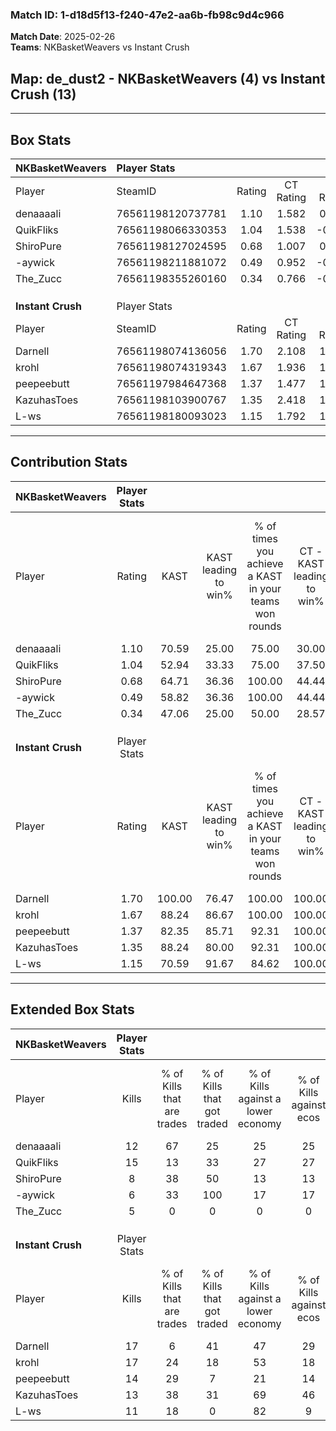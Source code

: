 ### Match ID: 1-d18d5f13-f240-47e2-aa6b-fb98c9d4c966  
**Match Date**: 2025-02-26  
**Teams**: NKBasketWeavers vs Instant Crush  

## **Map**: de_dust2 - NKBasketWeavers (4) vs Instant Crush (13)  
---  

## Box Stats  

| **NKBasketWeavers** | Player Stats      |        |           |          |        |       |       |         |        |      |     |
| :- | :- | :-: | :-: | :-: | :-: | :-: | :-: | :-: | :-: | :-: | :-: |
| Player              | SteamID           | Rating | CT Rating | T Rating |  KAST  |  ADR  | Kills | Assists | Deaths | K/D  | HS% |
| denaaaali           | 76561198120737781 |  1.10  |   1.582   |  0.535   | 70.59  | 91.4  |  12   |    4    |   13   | 0.92 | 58  |
| QuikFliks           | 76561198066330353 |  1.04  |   1.538   |  -0.038  | 52.94  | 91.0  |  15   |    2    |   15   | 1.00 | 66  |
| ShiroPure           | 76561198127024595 |  0.68  |   1.007   |  0.316   | 64.71  | 58.6  |   8   |    3    |   15   | 0.53 | 62  |
| -aywick             | 76561198211881072 |  0.49  |   0.952   |  -0.031  | 58.82  | 47.3  |   6   |    3    |   15   | 0.40 | 16  |
| The_Zucc            | 76561198355260160 |  0.34  |   0.766   |  -0.140  | 47.06  | 44.4  |   5   |    2    |   15   | 0.33 | 40  |
|                     |                   |        |           |          |        |       |       |         |        |      |     |
|                     |                   |        |           |          |        |       |       |         |        |      |     |
|                     |                   |        |           |          |        |       |       |         |        |      |     |
| **Instant Crush**   | Player Stats      |        |           |          |        |       |       |         |        |      |     |
| Player              | SteamID           | Rating | CT Rating | T Rating |  KAST  |  ADR  | Kills | Assists | Deaths | K/D  | HS% |
| Darnell             | 76561198074136056 |  1.70  |   2.108   |  1.621   | 100.00 | 107.6 |  17   |    7    |   11   | 1.55 | 47  |
| krohl               | 76561198074319343 |  1.67  |   1.936   |  1.760   | 88.24  | 120.5 |  17   |    5    |   10   | 1.70 | 76  |
| peepeebutt          | 76561197984647368 |  1.37  |   1.477   |  1.548   | 82.35  | 79.7  |  14   |    4    |   9    | 1.56 | 64  |
| KazuhasToes         | 76561198103900767 |  1.35  |   2.418   |  1.050   | 88.24  | 68.7  |  13   |    3    |   8    | 1.63 | 30  |
| L-ws                | 76561198180093023 |  1.15  |   1.792   |  1.011   | 70.59  | 76.8  |  11   |    8    |   9    | 1.22 |  9  |
---  

## Contribution Stats  

| **NKBasketWeavers** | Player Stats |        |                      |                                                        |                           |                                                             |                          |                                                            |
| :- | :-: | :-: | :-: | :-: | :-: | :-: | :-: | :-: |
| Player              |    Rating    |  KAST  | KAST leading to win% | % of times you achieve a KAST in your teams won rounds | CT - KAST leading to win% | CT - % of times you achieve a KAST in your teams won rounds | T - KAST leading to win% | T - % of times you achieve a KAST in your teams won rounds |
| denaaaali           |     1.10     | 70.59  |        25.00         |                         75.00                          |           30.00           |                            75.00                            |           0.00           |                            0.00                            |
| QuikFliks           |     1.04     | 52.94  |        33.33         |                         75.00                          |           37.50           |                            75.00                            |           0.00           |                            0.00                            |
| ShiroPure           |     0.68     | 64.71  |        36.36         |                         100.00                         |           44.44           |                           100.00                            |           0.00           |                            0.00                            |
| -aywick             |     0.49     | 58.82  |        36.36         |                         100.00                         |           44.44           |                           100.00                            |           0.00           |                            0.00                            |
| The_Zucc            |     0.34     | 47.06  |        25.00         |                         50.00                          |           28.57           |                            50.00                            |           0.00           |                            0.00                            |
|                     |              |        |                      |                                                        |                           |                                                             |                          |                                                            |
|                     |              |        |                      |                                                        |                           |                                                             |                          |                                                            |
|                     |              |        |                      |                                                        |                           |                                                             |                          |                                                            |
| **Instant Crush**   | Player Stats |        |                      |                                                        |                           |                                                             |                          |                                                            |
| Player              |    Rating    |  KAST  | KAST leading to win% | % of times you achieve a KAST in your teams won rounds | CT - KAST leading to win% | CT - % of times you achieve a KAST in your teams won rounds | T - KAST leading to win% | T - % of times you achieve a KAST in your teams won rounds |
| Darnell             |     1.70     | 100.00 |        76.47         |                         100.00                         |          100.00           |                           100.00                            |          66.67           |                           100.00                           |
| krohl               |     1.67     | 88.24  |        86.67         |                         100.00                         |          100.00           |                           100.00                            |          80.00           |                           100.00                           |
| peepeebutt          |     1.37     | 82.35  |        85.71         |                         92.31                          |          100.00           |                           100.00                            |          77.78           |                           87.50                            |
| KazuhasToes         |     1.35     | 88.24  |        80.00         |                         92.31                          |          100.00           |                           100.00                            |          70.00           |                           87.50                            |
| L-ws                |     1.15     | 70.59  |        91.67         |                         84.62                          |          100.00           |                            80.00                            |          87.50           |                           87.50                            |
---  

## Extended Box Stats  

| **NKBasketWeavers** | Player Stats |                            |                            |                                    |                         |                              |                                 |        |                             |                                     |                          |                               |                            |
| :- | :-: | :-: | :-: | :-: | :-: | :-: | :-: | :-: | :-: | :-: | :-: | :-: | :-: |
| Player              |    Kills     | % of Kills that are trades | % of Kills that got traded | % of Kills against a lower economy | % of Kills against ecos | % of Kills that are flawless | % of Kills that are close duels | Deaths | % of Deaths that get traded | % of Deaths against a lower economy | % of Deaths against ecos | % of Deaths that are flawless | % of Deaths that are close |
| denaaaali           |      12      |             67             |             25             |                 25                 |           25            |              83              |                8                |   13   |             15              |                  8                  |            8             |              46               |             8              |
| QuikFliks           |      15      |             13             |             33             |                 27                 |           27            |              87              |                7                |   15   |              7              |                  7                  |            7             |              73               |             0              |
| ShiroPure           |      8       |             38             |             50             |                 13                 |           13            |              63              |                0                |   15   |             27              |                 13                  |            13            |              73               |             0              |
| -aywick             |      6       |             33             |            100             |                 17                 |           17            |              33              |               33                |   15   |             27              |                 13                  |            7             |              60               |             0              |
| The_Zucc            |      5       |             0              |             0              |                 0                  |            0            |              80              |                0                |   15   |             33              |                 13                  |            13            |              67               |             7              |
|                     |              |                            |                            |                                    |                         |                              |                                 |        |                             |                                     |                          |                               |                            |
|                     |              |                            |                            |                                    |                         |                              |                                 |        |                             |                                     |                          |                               |                            |
|                     |              |                            |                            |                                    |                         |                              |                                 |        |                             |                                     |                          |                               |                            |
| **Instant Crush**   | Player Stats |                            |                            |                                    |                         |                              |                                 |        |                             |                                     |                          |                               |                            |
| Player              |    Kills     | % of Kills that are trades | % of Kills that got traded | % of Kills against a lower economy | % of Kills against ecos | % of Kills that are flawless | % of Kills that are close duels | Deaths | % of Deaths that get traded | % of Deaths against a lower economy | % of Deaths against ecos | % of Deaths that are flawless | % of Deaths that are close |
| Darnell             |      17      |             6              |             41             |                 47                 |           29            |              59              |                6                |   11   |             18              |                 36                  |            18            |              55               |             9              |
| krohl               |      17      |             24             |             18             |                 53                 |           18            |              47              |                6                |   10   |             40              |                 50                  |            20            |              80               |             20             |
| peepeebutt          |      14      |             29             |             7              |                 21                 |           14            |             100              |                0                |   9    |             56              |                 44                  |            22            |              78               |             11             |
| KazuhasToes         |      13      |             38             |             31             |                 69                 |           46            |              46              |                0                |   8    |             38              |                 38                  |            25            |              63               |             0              |
| L-ws                |      11      |             18             |             0              |                 82                 |            9            |              73              |                0                |   9    |             33              |                 33                  |            22            |              78               |             0              |
